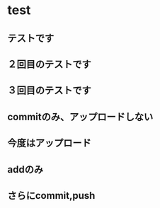 # test

## テストです
## ２回目のテストです
## ３回目のテストです
## commitのみ、アップロードしない
## 今度はアップロード
## addのみ
## さらにcommit,push
